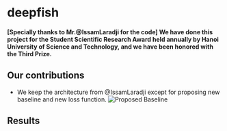 # deepfish
#### [Specially thanks to Mr.@IssamLaradji for the code] We have done this project for the Student Scientific Research Award held annually by Hanoi University of Science and Technology, and we have been honored with the Third Prize.
## Our contributions
* We keep the architecture from @IssamLaradji except for proposing new baseline and new loss function.
![Proposed Baseline](https://github.com/tswizzle141/deepfish/blob/main/train/affinity-based%20architecture.png)
## Results
